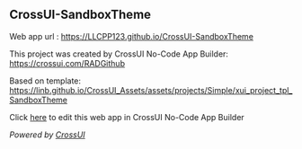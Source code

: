 ## CrossUI-SandboxTheme
Web app url : https://LLCPP123.github.io/CrossUI-SandboxTheme

This project was created by CrossUI No-Code App Builder: https://crossui.com/RADGithub

Based on template: https://linb.github.io/CrossUI_Assets/assets/projects/Simple/xui_project_tpl_SandboxTheme

Click [here](https://crossui.com/RADGithub/#!from=github&owner=LLCPP123&repo=CrossUI-SandboxTheme) to edit this web app in CrossUI No-Code App Builder

<i>Powered by [CrossUI](https://crossui.com)</i>
